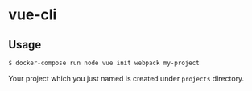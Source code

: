 # vue-cli

## Usage

```bash
$ docker-compose run node vue init webpack my-project
```

Your project which you just named is created under `projects` directory.
